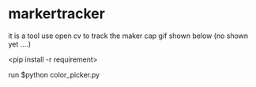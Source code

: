 # markertracker

it is a tool use open cv to track the maker cap
gif shown below (no shown yet ....)

<pip install -r requirement>

run
$python color_picker.py 
